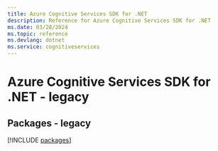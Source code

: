 ```yaml
---
title: Azure Cognitive Services SDK for .NET
description: Reference for Azure Cognitive Services SDK for .NET
ms.date: 03/28/2024
ms.topic: reference
ms.devlang: dotnet
ms.service: cognitiveservices
---
```

# Azure Cognitive Services SDK for .NET - legacy
## Packages - legacy
[!INCLUDE [packages](cognitive-services-index.md)]